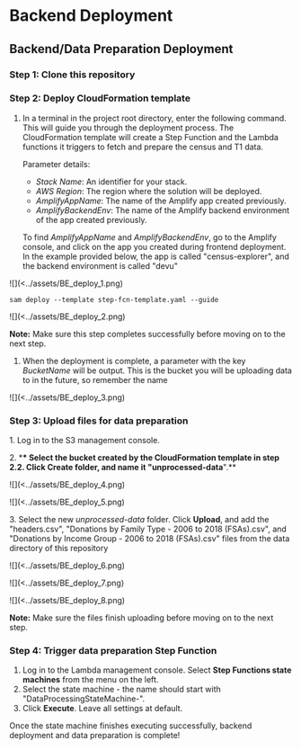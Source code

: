 # Backend Deployment

## Backend/Data Preparation Deployment

### Step 1: Clone this repository

### Step 2: Deploy CloudFormation template

1.  In a terminal in the project root directory, enter the following command. This will guide you through the deployment process. The CloudFormation template will create a Step Function and the Lambda functions it triggers to fetch and prepare the census and T1 data.

    Parameter details:

    - _Stack Name_: An identifier for your stack.
    - _AWS Region_: The region where the solution will be deployed.
    - _AmplifyAppName_: The name of the Amplify app created previously.
    - _AmplifyBackendEnv_: The name of the Amplify backend environment of the app created previously.

    To find _AmplifyAppName_ and _AmplifyBackendEnv_, go to the Amplify console, and click on the app you created during frontend deployment. In the example provided below, the app is called "census-explorer", and the backend environment is called "devu"

![](<../assets/BE_deploy_1.png)

```
sam deploy --template step-fcn-template.yaml --guide
```

![](<../assets/BE_deploy_2.png)

**Note:** Make sure this step completes successfully before moving on to the next step.

1. When the deployment is complete, a parameter with the key _BucketName_ will be output. This is the bucket you will be uploading data to in the future, so remember the name

![](<../assets/BE_deploy_3.png)

### Step 3: Upload files for data preparation

1\. Log in to the S3 management console.

2\. \***\* Select the bucket created by the CloudFormation template in step 2.2. Click **Create folder**, and name it "unprocessed-data**".\*\*

![](<../assets/BE_deploy_4.png)

![](<../assets/BE_deploy_5.png)

3\. Select the new _unprocessed-data_ folder. Click **Upload**, and add the "headers.csv", "Donations by Family Type - 2006 to 2018 (FSAs).csv", and "Donations by Income Group - 2006 to 2018 (FSAs).csv" files from the data directory of this repository

![](<../assets/BE_deploy_6.png)

![](<../assets/BE_deploy_7.png)

![](<../assets/BE_deploy_8.png)

**Note:** Make sure the files finish uploading before moving on to the next step.

### Step 4: Trigger data preparation Step Function

1. Log in to the Lambda management console. Select **Step Functions state machines** from the menu on the left.
2. Select the state machine - the name should start with "DataProcessingStateMachine-".
3. Click **Execute**. Leave all settings at default.

Once the state machine finishes executing successfully, backend deployment and data preparation is complete!
